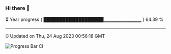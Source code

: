 ### Hi there 👋

⏳ Year progress { ███████████████████▁▁▁▁▁▁▁▁▁▁▁ } 64.39 %

---

⏰ Updated on Thu, 24 Aug 2023 00:56:18 GMT

![Progress Bar CI](https://github.com/liununu/liununu/workflows/Progress%20Bar%20CI/badge.svg)
